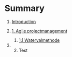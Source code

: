 # Summary

1. [Introduction](README.md)
2. [1. Agile projectmanagement](/chapter1.md "Agile projectmanagement")
   1. [1.1 Watervalmethode](watervalmethode.md)

1. 2. Test



